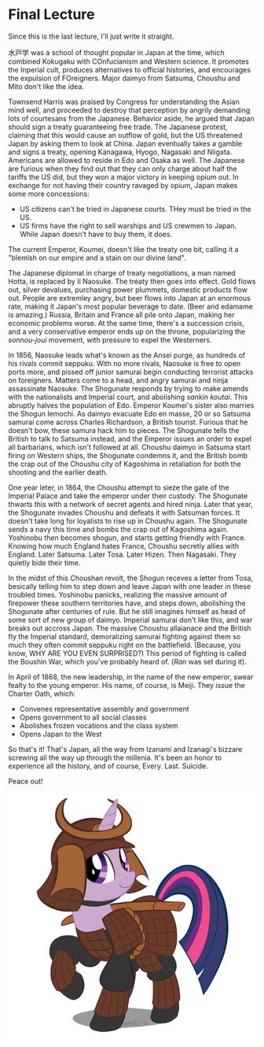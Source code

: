 # Final Lecture

Since this is the last lecture, I'll just write it straight.

水戸学 was a school of thought popular in Japan at the time, which combined Kokugaku with COnfucianism and Western science. It promotes the Inperial cult, produces alternatives to official histories, and encourages the expulsion of FOreigners. Major daimyo from Satsuma, Choushu and Mito don't like the idea.

Townsend Harris was praised by Congress for understanding the Asian mind well, and proceeded to destroy that perception by angrily demanding lots of courtesans from the Japanese. Behavior aside, he argued that Japan should sign a treaty guaranteeing free trade. The Japanese protest, claiming that this would cause an outflow of gold, but the US threatened Japan by asking them to look at China. Japan eventually takes a gamble and signs a treaty, opening Kanagawa, Hyogo, Nagasaki and Niigata. Americans are allowed to reside in Edo and Osaka as well. The Japanese are furious when they find out that they can only charge about half the tariffs the US did, but they won a major victory in keeping opium out. In exchange for not having their country ravaged by opium, Japan makes some more concessions:

* US citizens can't be tried in Japanese courts. THey must be tried in the US.
* US firms have the right to sell warships and US crewmen to Japan. While Japan doesn't have to buy them, it does.

The current Emperor, Koumei, doesn't like the treaty one bit, calling it a "blemish on our empire and a stain on our divine land".

The Japanese diplomat in charge of treaty negotiations, a man named Hotta, is replaced by Ii Naosuke. The treaty then goes into effect. Gold flows out, silver devalues, purchasing power plummets, domestic products flow out. People are extremley angry, but beer flows into Japan at an enormous rate, making it Japan's most popular beverage to date. (Beer and edamame is amazing.) Russia, Britain and France all pile onto Japan, making her economic problems worse. At the same time, there's a succession crisis, and a very conservative emperor ends up on the throne, popularizing the *sonnou-joui* movement, with pressure to expel the Westerners.

In 1856, Naosuke leads what's known as the Ansei purge, as hundreds of his rivals commit seppuku. With no more rivals, Naosuke is free to open ports more, and pissed off junior samurai begin conducting terrorist attacks on foreigners. Matters come to a head, and angry samurai and ninja assassinate Naosuke. The Shogunate responds by trying to make amends with the nationalists and Imperial court, and abolishing *sankin koutai*. This abruptly halves the population of Edo. Emperor Koumei's sister also marries the Shogun Iemochi. As daimyo evacuate Edo en masse, 20 or so Satsuma samurai come across Charles Richardson, a British tourist. Furious that he doesn't bow, these samura hack him to pieces. The Shogunate tells the British to talk to Satsuma instead, and the Emperor issues an order to expel all barbarians, which isn't followed at all. Choushu daimyo in Satsuma start firing on Western ships, the Shogunate condemns it, and the British bomb the crap out of the Choushu city of Kagoshima in retaliation for both the shooting and the earlier death.

One year leter, in 1864, the Choushu attempt to sieze the gate of the Imperial Palace and take the emperor under their custody. The Shogunate thwarts this with a network of secret agents and hired ninja. Later that year, the Shogunate invades Choushu and defeats it with Satsuman forces. It doesn't take long for loyalists to rise up in Choushu again. The Shogunate sends a navy this time and bombs the crap out of Kagoshima again. Yoshinobu then becomes shogun, and starts getting friendly with France. Knowing how much England hates France, Choushu secretly allies with England. Later Satsuma. Later Tosa. Later Hizen. Then Nagasaki. They quietly bide their time.

In the midst of this Choushan revolt, the Shogun receves a letter from Tosa, besically telling him to step down and leave Japan with one leader in these troubled times. Yoshinobu panicks, realizing the massive amount of firepower these southern territories have, and steps down, abolishing the Shogunate after centuries of rule. But he still imagines himself as head of some sort of new group of daimyo. Imperial samurai don't like this, and war breaks out accross Japan. The massive Choushu allaianace and the British fly the Imperial standard, demoralizing samurai fighting against them so much they often commit seppuku right on the battlefield. (Because, you know, WHY ARE YOU EVEN SURPRISED?) This period of fighting is called the Boushin War, which you've probably heard of. (*Ran* was set during it).

In April of 1868, the new leadership, in the name of the new emperor, swear fealty to the young emperor. His name, of course, is Meiji. They  issue the Charter Oath, which:

* Convenes representative assembly and government
* Opens government to all social classes
* Abolishes frozen vocations and the class system
* Opens Japan to the West

So that's it! That's Japan, all the way from Izanami and Izanagi's bizzare screwing all the way up through the millenia. It's been an honor to experience all the history, and of course, Every. Last. Suicide.

Peace out!

![トワイライト・スパークル](../res/TwiArmor.png)
